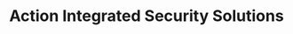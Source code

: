 ---
title: "Action Integrated Security Solutions"
url: /vancouver/action-integrated-security-solutions/
shop: security
---